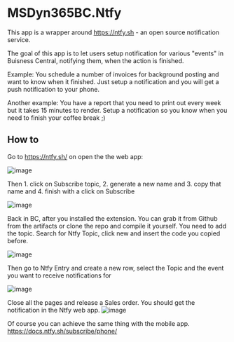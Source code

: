 # MSDyn365BC.Ntfy

This app is a wrapper around https://ntfy.sh - an open source notification service.

The goal of this app is to let users setup notification for various "events" in Buisness Central, notifying them, when the action is finished.

Example:
You schedule a number of invoices for background posting and want to know when it finished. 
Just setup a notification and you will get a push notification to your phone.

Another example:
You have a report that you need to print out every week but it takes 15 minutes to render.
Setup a notification so you know when you need to finish your coffee break ;)

## How to

Go to https://ntfy.sh/ on open the the web app:

![image](https://github.com/StefanMaron/MSDyn365BC.Ntfy/assets/24838311/2185bc0f-92fd-46b2-b02c-5497ed86d6dc)

Then 1. click on Subscribe topic, 2. generate a new name and 3. copy that name and 4. finish with a click on Subscribe

![image](https://github.com/StefanMaron/MSDyn365BC.Ntfy/assets/24838311/726ea2eb-8da7-41a1-87a1-89c7452ebe9b)

Back in BC, after you installed the extension. You can grab it from Github from the artifacts or clone the repo and compile it yourself.
You need to add the topic. Search for Ntfy Topic, click new and insert the code you copied before.

![image](https://github.com/StefanMaron/MSDyn365BC.Ntfy/assets/24838311/aee9851e-d905-4e60-b2bc-ef02c86d2b43)

Then go to Ntfy Entry and create a new row, select the Topic and the event you want to receive notifications for

![image](https://github.com/StefanMaron/MSDyn365BC.Ntfy/assets/24838311/26481f39-4cef-4239-991d-9ddba03d067e)

Close all the pages and release a Sales order. You should get the notification in the Ntfy web app.
![image](https://github.com/StefanMaron/MSDyn365BC.Ntfy/assets/24838311/24f934ef-95bd-4f22-a4df-e560d7ecec20)

Of course you can achieve the same thing with the mobile app.
https://docs.ntfy.sh/subscribe/phone/
